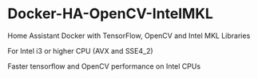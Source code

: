 # Docker-HA-OpenCV-IntelMKL
Home Assistant Docker with TensorFlow, OpenCV and Intel MKL Libraries


For Intel i3 or higher CPU (AVX and SSE4_2)

Faster tensorflow and OpenCV performance on Intel CPUs

